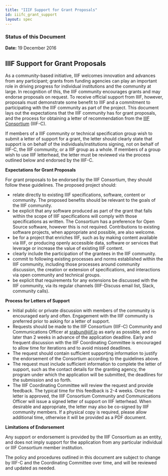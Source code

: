 ```yaml
---
title: "IIIF Support for Grant Proposals"
id: iiifc_grant_support
layout: spec
---
```

### Status of this Document

**Date:** 19 December 2016

## IIIF Support for Grant Proposals

As a community-based initiative, IIIF welcomes innovation and advances from any participant; grants from funding agencies can play an important role in driving progress for individual institutions and the community at large. In recognition of this, the IIIF community encourages grants and may endorse proposals on request. To receive official support from IIIF, however, proposals must demonstrate some benefit to IIIF and a commitment to participating with the IIIF community as part of the project. This document lays out the expectations that the IIIF community has for grant proposals, and the process for obtaining a letter of recommendation from the [IIIF Consortium][iiif-c] (IIIF-C).

If members of a IIIF community or technical specification group wish to submit a letter of support for a grant, the letter should clearly state that support is on behalf of the individuals/institutions signing, not on behalf of IIIF-C, the IIIF community, or a IIIF group as a whole. If members of a group wish to use IIIF letterhead, the letter must be reviewed via the process outlined below and endorsed by the IIIF-C.

**Expectations for Grant Proposals**

For grant proposals to be endorsed by the IIIF Consortium, they should follow these guidelines.
The proposed project should:

 * relate directly to existing IIIF specifications, software, content or community. The proposed benefits should be relevant to the goals of the IIIF community.
 * be explicit that any software produced as part of the grant that falls within the scope of IIIF specifications will comply with those specifications as written.  The Consortium has a preference for Open Source software, however this is not required. Contributions to existing software projects, when appropriate and possible, are also welcome.
 * be for a project that enriches IIIF, such as by making content available via IIIF, or producing openly accessible data, software or services that leverage or increase the value of existing IIIF content.
 * clearly include the participation of the grantees in the IIIF community.
 * commit to following existing processes and norms established within the IIIF community, including those processes around community discussion, the creation or extension of specifications, and interactions via open community and technical groups.
 * be explicit that requirements for any extensions be discussed with the IIIF community, via its regular channels (IIIF-Discuss email list, Slack, community calls).

 **Process for Letters of Support**

 * Initial public or private discussion with members of the community is encouraged early and often. Engagement with the IIIF community is preferred prior to asking for a letter of support.
 * Requests should be made to the IIIF Consortium (IIIF-C) Community and Communications Officer at srabun@iiif.io as early as possible, and no later than 2 weeks in advance of the application deadline. Early and frequent discussion with the IIIF Coordinating Committee is encouraged to allow time for iterations and to avoid missed deadlines.
 * The request should contain sufficient supporting information to justify the endorsement of the Consortium according to the guidelines above.
 * The request must include sufficient information to complete the letter of support, such as the contact details for the granting agency, the program under which the application will be submitted, the deadlines for the submission and so forth.
 * The IIIF Coordinating Committee will review the request and provide feedback.  The typical time for this feedback is 2-4 weeks. Once the letter is approved, the IIIF Consortium Community and Communications Officer will issue a signed letter of support on IIIF letterhead. When desirable and appropriate, the letter may also be co-signed by IIIF community members. If a physical copy is required, please allow additional time, otherwise it will be provided as a PDF document.

 **Limitations of Endorsement**

Any support or endorsement is provided by the IIIF Consortium as an entity, and does not imply support for the application from any particular individual or IIIF Consortium member institution.

The policy and procedures outlined in this document are subject to change by IIIF-C and the Coordinating Committee over time, and will be reviewed and updated as needed.

[iiif-c]: /community/consortium/

